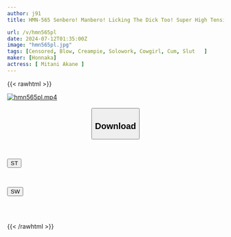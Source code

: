 ```yaml
---
author: j91
title: HMN-565 Senbero! Manbero! Licking The Dick Too! Super High Tension Teasing And Gulping Down The Balls On A Dry Friday. Semen Swallowing, Sweet And Sadistic Creampie Bar Hopping. When You Get Drunk, You Want To Drink Semen Too!! Akane Mitani

url: /v/hmn565pl
date: 2024-07-12T01:35:00Z
image: "hmn565pl.jpg"
tags: [Censored, Blow, Creampie, Solowork, Cowgirl, Cum, Slut	]
maker: [Honnaka]
actress: [ Mitani Akane ]
---
```



{{< rawhtml >}}

<div class="video" data-videoid="adXMg4xZlmfOqP">
    <a href="javascript:;">
        <img src="/v/hmn565pl/hmn565pl.jpg" width="WIDTH" height="HEIGHT" alt="hmn565pl.mp4" loading="lazy">
    </a>
</div>

<script type="text/javascript" src="https://j91.asia/asset/on-demand-st.js"></script>

<br>
  <link rel="stylesheet" href="https://j91.asia/asset/bs5.css">
  
  <center>
  <button class="btn btn-primary" type="button" data-bs-toggle="collapse" data-bs-target=".multi-collapse" aria-expanded="false" aria-controls="multiCollapseExample1 multiCollapseExample2"><h2>Download</h2></button></center>
</p>
<div class="row">
  <div class="col">
    <div class="collapse multi-collapse" id="multiCollapseExample1">
      <div class="card card-body">
	      	      <br>
<div class="buttons">  
<p><a href="/v/hmn565pl/st.html" target="_blank"><button class="btn-hover color-3"><i class="fa fa-download"></i> ST</button></a></p></div>
    </div>
  </div>
</div>
  <div class="col">
    <div class="collapse multi-collapse" id="multiCollapseExample2">
      <div class="card card-body">
	      <br>
<div class="buttons">
<p><a href="/v/hmn565pl/sw.html" target="_blank"><button class="btn-hover color-2"><i class="fa fa-download"></i> SW</button></a></p></div>
<br><br>
      </div>
    </div>
  </div>
</div>

{{< /rawhtml >}}